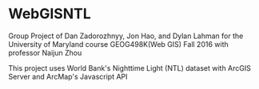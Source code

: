 # WebGISNTL
Group Project of Dan Zadorozhnyy, Jon Hao, and Dylan Lahman for the University of Maryland course GEOG498K(Web GIS) Fall 2016 with professor Naijun Zhou

This project uses World Bank's Nighttime Light (NTL) dataset with ArcGIS Server and ArcMap's Javascript API
